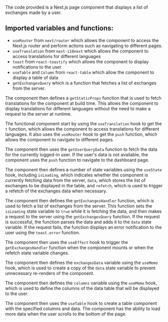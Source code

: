 The code provided is a Next.js page component that displays a list of exchanges made by a user.

## Imported variables and functions:

- `useRouter` from `next/router` which allows the component to access the Next.js router and perform actions such as navigating to different pages.
- `useTranslation` from `next-i18next` which allows the component to access translations for different languages
- `toast` from `react-toastify` which allows the component to display notifications to the user
- `useTable` and `Column` from `react-table` which allow the component to display a table of data
- `getExchangesQuery` which is a function that fetches a list of exchanges from the server.

The component then defines a `getStaticProps` function that is used to fetch translations for the component at build time. This allows the component to display translations for different languages without the need to make a request to the server at runtime.

The functional component start by using the `useTranslation` hook to get the `t` function, which allows the component to access translations for different languages. It also uses the `useRouter` hook to get the `push` function, which allows the component to navigate to different pages.

The component then uses the `getUserQueryData` function to fetch the data for the currently logged-in user. If the user's data is not available, the component uses the `push` function to navigate to the dashboard page.

The component then defines a number of state variables using the `useState` hook, including `isLoading`, which indicates whether the component is currently fetching data from the server, `data`, which stores the list of exchanges to be displayed in the table, and `refetch`, which is used to trigger a refetch of the exchanges data when necessary.

The component then defines the `getExchangesHandler` function, which is used to fetch a list of exchanges from the server. This function sets the `isLoading` state variable to `true` while it is fetching the data, and then makes a request to the server using the `getExchangesQuery` function. If the request is successful, the function parses the data and adds it to the `data` state variable. If the request fails, the function displays an error notification to the user using the `toast.error` function.

The component then uses the `useEffect` hook to trigger the `getExchangesHandler` function when the component mounts or when the refetch state variable changes.

The component then defines the `exchangesData` variable using the `useMemo` hook, which is used to create a copy of the `data` state variable to prevent unnecessary re-renders of the component.

The component then defines the `columns` variable using the `useMemo` hook, which is used to define the columns of the data table that will be displayed to the user.

The component then uses the `useTable` hook to create a table component with the specified columns and data. The component has the ability to load more data when the user scrolls to the bottom of the page.
